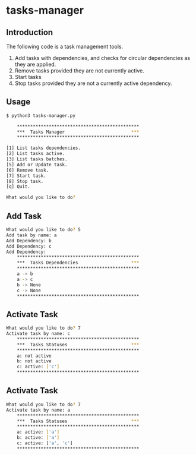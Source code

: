 # tasks-manager

## Introduction
The following code is a task management tools.

1. Add tasks with dependencies, and checks for circular dependencies as they are applied.
1. Remove tasks provided they are not currently active.
1. Start tasks
1. Stop tasks provided they are not a currently active dependency.


## Usage
```bash
$ python3 tasks-manager.py

	**********************************************
	***  Tasks Manager                         ***
	**********************************************

[1] List tasks dependencies.
[2] List tasks active.
[3] List tasks batches.
[5] Add or Update task.
[6] Remove task.
[7] Start task.
[8] Stop task.
[q] Quit.

What would you like to do?
```

## Add Task
```bash
What would you like to do? 5
Add task by name: a
Add Dependency: b
Add Dependency: c
Add Dependency:
	**********************************************
	***  Tasks Dependencies                    ***
	**********************************************
	a -> b
	a -> c
	b -> None
	c -> None
	**********************************************
```

## Activate Task
```bash
What would you like to do? 7
Activate task by name: c
	**********************************************
	***  Tasks Statuses                        ***
	**********************************************
	a: not active
	b: not active
	c: active: ['c']
	**********************************************
```

## Activate Task
```bash
What would you like to do? 7
Activate task by name: a
	**********************************************
	***  Tasks Statuses                        ***
	**********************************************
	a: active: ['a']
	b: active: ['a']
	c: active: ['a', 'c']
	**********************************************
```
